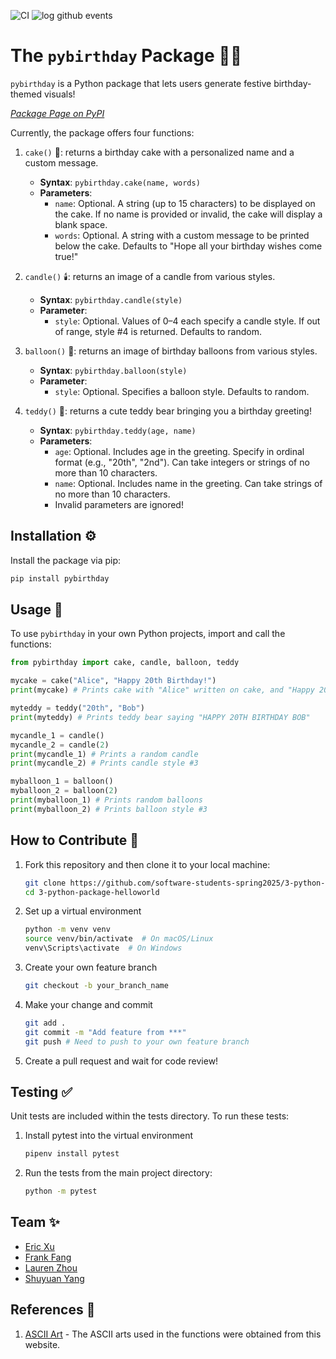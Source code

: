![CI](https://github.com/shuyuanyyy/helloworld-pybirthday/actions/workflows/ci.yml/badge.svg)
![log github events](https://github.com/shuyuanyyy/helloworld-pybirthday/actions/workflows/event-logger.yml/badge.svg)

# The `pybirthday` Package 🎉🎂

`pybirthday` is a Python package that lets users generate festive birthday-themed visuals!  

*[Package Page on PyPI](https://pypi.org/project/pybirthday/0.1.1/)*

Currently, the package offers four functions:

1. `cake()` 🍰: returns a birthday cake with a personalized name and a custom message.  
   - **Syntax**: `pybirthday.cake(name, words)`  
   - **Parameters**:  
     - `name`: Optional. A string (up to 15 characters) to be displayed on the cake. If no name is provided or invalid, the cake will display a blank space.
     - `words`: Optional. A string with a custom message to be printed below the cake. Defaults to "Hope all your birthday wishes come true!"

2. `candle()` 🕯️: returns an image of a candle from various styles.  
   - **Syntax**: `pybirthday.candle(style)`  
   - **Parameter**:
     - `style`: Optional. Values of 0–4 each specify a candle style. If out of range, style #4 is returned. Defaults to random.

3. `balloon()` 🎈: returns an image of birthday balloons from various styles.  
   - **Syntax**: `pybirthday.balloon(style)`  
   - **Parameter**:
     - `style`: Optional. Specifies a balloon style. Defaults to random.

4. `teddy()` 🧸: returns a cute teddy bear bringing you a birthday greeting!  
   - **Syntax**: `pybirthday.teddy(age, name)`  
   - **Parameters**:  
     - `age`: Optional. Includes age in the greeting. Specify in ordinal format (e.g., "20th", "2nd"). Can take integers or strings of no more than 10 characters.
     - `name`: Optional. Includes name in the greeting. Can take strings of no more than 10 characters.
     - Invalid parameters are ignored!

## Installation ⚙️

Install the package via pip:
```bash
pip install pybirthday
```

## Usage 📝

To use `pybirthday` in your own Python projects, import and call the functions:
```python
from pybirthday import cake, candle, balloon, teddy

mycake = cake("Alice", "Happy 20th Birthday!")
print(mycake) # Prints cake with "Alice" written on cake, and "Happy 20th Birthday!" at the bottom

myteddy = teddy("20th", "Bob")
print(myteddy) # Prints teddy bear saying "HAPPY 20TH BIRTHDAY BOB"

mycandle_1 = candle()
mycandle_2 = candle(2)
print(mycandle_1) # Prints a random candle
print(mycandle_2) # Prints candle style #3

myballoon_1 = balloon()
myballoon_2 = balloon(2)
print(myballoon_1) # Prints random balloons
print(myballoon_2) # Prints balloon style #3
```

## How to Contribute 🤝
1. Fork this repository and then clone it to your local machine:
   ```sh
   git clone https://github.com/software-students-spring2025/3-python-package-helloworld
   cd 3-python-package-helloworld
   ```
2. Set up a virtual environment
   ```sh
   python -m venv venv
   source venv/bin/activate  # On macOS/Linux
   venv\Scripts\activate  # On Windows
   ```
3. Create your own feature branch
   ```sh
   git checkout -b your_branch_name
   ```
4. Make your change and commit
   ```sh
   git add .
   git commit -m "Add feature from ***"
   git push # Need to push to your own feature branch
   ```
5. Create a pull request and wait for code review!

## Testing ✅
Unit tests are included within the tests directory. To run these tests:
1. Install pytest into the virtual environment
   ```sh
   pipenv install pytest
   ```
2. Run the tests from the main project directory: 
   ```sh
   python -m pytest
   ```

## Team ✨
- [Eric Xu](https://github.com/EricXu1244)
- [Frank Fang](https://github.com/FrankFangH)
- [Lauren Zhou](https://github.com/laurenlz)
- [Shuyuan Yang](https://github.com/shuyuanyyy)


## References 🔖
1. [ASCII Art](https://asciiart.website/index.php) - The ASCII arts used in the functions were obtained from this website.
